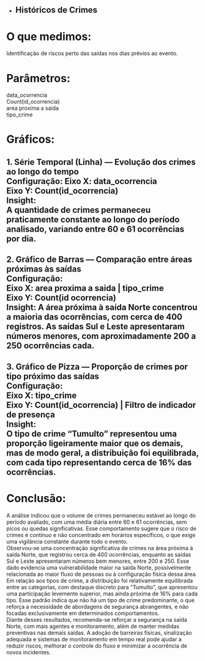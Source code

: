 * ## Históricos de Crimes 

# O que medimos:  
Identificação de riscos perto das saídas nos dias prévios ao evento.  

# Parâmetros:  
data\_ocorrencia  
Count(id\_ocorrencia)  
area proxima a saida  
tipo\_crime  

# Gráficos:  
**1\. Série Temporal (Linha) — Evolução dos crimes ao longo do tempo**  
Configuração:
Eixo X: data\_ocorrencia  
Eixo Y: Count(id\_ocorrencia)  
Insight:  
A quantidade de crimes permaneceu praticamente constante ao longo do período analisado, variando entre 60 e 61 ocorrências por dia.  
---
**2\. Gráfico de Barras — Comparação entre áreas próximas às saídas**  
Configuração:  
Eixo X: area proxima a saida | tipo\_crime  
Eixo Y: Count(id ocorrencia)  
Insight: 
A área próxima à saída Norte concentrou a maioria das ocorrências, com cerca de 400 registros. As saídas Sul e Leste apresentaram números menores, com aproximadamente 200 a 250 ocorrências cada.  
---
**3\. Gráfico de Pizza — Proporção de crimes por tipo próximo das saídas**  
Configuração:  
Eixo X: tipo\_crime  
Eixo Y: Count(id\_ocorrencia) | Filtro de indicador de presença  
Insight:  
O tipo de crime “Tumulto” representou uma proporção ligeiramente maior que os demais, mas de modo geral, a distribuição foi equilibrada, com cada tipo representando cerca de 16% das ocorrências.  
---

# Conclusão:  
A análise indicou que o volume de crimes permaneceu estável ao longo do período avaliado, com uma média diária entre 60 e 61 ocorrências, sem picos ou quedas significativas. Esse comportamento sugere que o risco de crimes é contínuo e não concentrado em horários específicos, o que exige uma vigilância constante durante todo o evento.  
Observou-se uma concentração significativa de crimes na área próxima à saída Norte, que registrou cerca de 400 ocorrências, enquanto as saídas Sul e Leste apresentaram números bem menores, entre 200 e 250\. Esse dado evidencia uma vulnerabilidade maior na saída Norte, possivelmente relacionada ao maior fluxo de pessoas ou à configuração física dessa área.  
Em relação aos tipos de crime, a distribuição foi relativamente equilibrada entre as categorias, com destaque discreto para “Tumulto”, que apresentou uma participação levemente superior, mas ainda próxima de 16% para cada tipo. Esse padrão indica que não há um tipo de crime predominante, o que reforça a necessidade de abordagens de segurança abrangentes, e não focadas exclusivamente em determinados comportamentos.  
Diante desses resultados, recomenda-se reforçar a segurança na saída Norte, com mais agentes e monitoramento, além de manter medidas preventivas nas demais saídas. A adoção de barreiras físicas, sinalização adequada e sistemas de monitoramento em tempo real pode ajudar a reduzir riscos, melhorar o controle do fluxo e minimizar a ocorrência de novos incidentes.  
